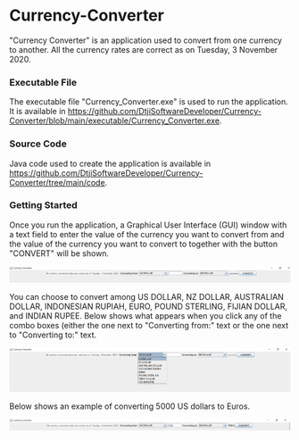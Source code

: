 # Currency-Converter
"Currency Converter" is an application used to convert from one currency to another. All the currency rates are correct as on Tuesday, 3 November 2020.

### Executable File

The executable file "Currency_Converter.exe" is used to run the application. It is available in
https://github.com/DtjiSoftwareDeveloper/Currency-Converter/blob/main/executable/Currency_Converter.exe.

### Source Code

Java code used to create the application is available in 
https://github.com/DtjiSoftwareDeveloper/Currency-Converter/tree/main/code.

### Getting Started

Once you run the application, a Graphical User Interface (GUI) window with a text field to enter the value of the currency you want to convert from and the
value of the currency you want to convert to together with the button "CONVERT" will be shown.

![Getting Started](https://github.com/DtjiSoftwareDeveloper/Currency-Converter/blob/main/images/Getting%20Started.png)

You can choose to convert among US DOLLAR, NZ DOLLAR, AUSTRALIAN DOLLAR, INDONESIAN RUPIAH, EURO, POUND STERLING, FIJIAN DOLLAR, and INDIAN RUPEE. Below shows what
appears when you click any of the combo boxes (either the one next to "Converting from:" text or the one next to "Converting to:" text.

![Choose Currency](https://github.com/DtjiSoftwareDeveloper/Currency-Converter/blob/main/images/Choose%20Currency.png)

Below shows an example of converting 5000 US dollars to Euros.

![Conversion Example](https://github.com/DtjiSoftwareDeveloper/Currency-Converter/blob/main/images/Conversion%20Example.png)
